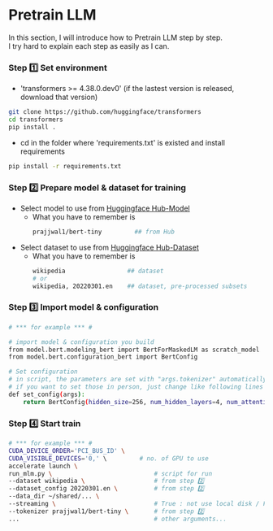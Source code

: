 # Pretrain LLM
In this section, I will introduce how to Pretrain LLM step by step.\
I try hard to explain each step as easily as I can.

### Step 1️⃣ Set environment
  - 'transformers >= 4.38.0.dev0' (if the lastest version is released, download that version)
  ```bash
  git clone https://github.com/huggingface/transformers
  cd transformers
  pip install .
  ```
  - cd in the folder where 'requirements.txt' is existed and install requirements
  ```bash
  pip install -r requirements.txt
  ```
### Step 2️⃣ Prepare model & dataset for training
  - Select model to use from [Huggingface Hub-Model](https://huggingface.co/models)
    - What you have to remember is
      ```bash
      prajjwal1/bert-tiny         ## from Hub
      ```
  - Select dataset to use from [Huggingface Hub-Dataset](https://huggingface.co/datasets)
    - What you have to remember is
      ```bash
      wikipedia                 ## dataset
      # or
      wikipedia, 20220301.en    ## dataset, pre-processed subsets
      ```
### Step 3️⃣ Import model & configuration
```bash
# *** for example *** #

# import model & configuration you build
from model.bert.modeling_bert import BertForMaskedLM as scratch_model
from model.bert.configuration_bert import BertConfig

# Set configuration 
# in script, the parameters are set with "args.tokenizer" automatically
# if you want to set those in person, just change like following lines
def set_config(args):
    return BertConfig(hidden_size=256, num_hidden_layers=4, num_attention_heads=4, attention_probs_dropout_prob=args.drop_prob)
```

### Step 4️⃣ Start train
```bash
# *** for example *** #
CUDA_DEVICE_ORDER='PCI_BUS_ID' \
CUDA_VISIBLE_DEVICES='0,' \         # no. of GPU to use
accelerate launch \ 
run_mlm.py \                            # script for run
--dataset wikipedia \                   # from step 2️⃣
--dataset_config 20220301.en \          # from step 2️⃣
--data_dir ~/shared/... \                   
--streaming \                           # True : not use local disk / False : store dataset in local disk
--tokenizer prajjwal1/bert-tiny \       # from step 2️⃣
...                                     # other arguments...
```
